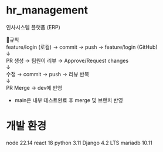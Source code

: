 # hr_management
인사시스템 플랫폼 (ERP)

🔹규칙
<br>
feature/login (로컬) → commit → push → feature/login (GitHub)
    <br>
    ↓
    <br>
PR 생성 → 팀원이 리뷰 → Approve/Request changes
    <br>
    ↓
    <br>
수정 → commit → push → 리뷰 반복
    <br>
    ↓
    <br>
PR Merge → dev에 반영 
<br>
- main은 내부 테스트완료 후 merge 및 브랜치 반영

# 개발 환경 
node 22.14
react 18
python 3.11
Django 4.2 LTS
mariadb 10.11 
